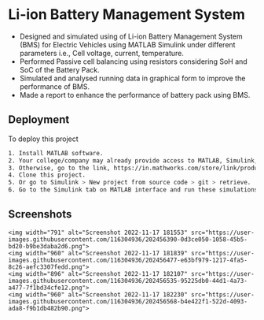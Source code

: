 # Li-ion Battery Management System

 - Designed and simulated using of Li-ion Battery Management System (BMS) for Electric Vehicles using MATLAB Simulink under different parameters i.e., Cell voltage, current, temperature. 
 - Performed Passive cell balancing using resistors considering SoH and SoC of the Battery Pack.
 - Simulated and analysed running data in graphical form to improve the performance of BMS.
 - Made a report to enhance the performance of battery pack using BMS.
## Deployment

To deploy this project

```bash
1. Install MATLAB software.
2. Your college/company may already provide access to MATLAB, Simulink, and add-on products through a campus-wide license.
3. Otherwise, go to the link, https://in.mathworks.com/store/link/products/student/SV?s_tid=ac_buy_sv_but1  to buy license and install the software.
4. Clone this project.
5. Or go to Simulink > New project from source code > git > retrieve.  
6. Go to the Simulink tab on MATLAB interface and run these simulations.
```


## Screenshots

```
<img width="791" alt="Screenshot 2022-11-17 181553" src="https://user-images.githubusercontent.com/116304936/202456390-0d3ce050-1058-45b5-bd20-b9be3daba2d6.png">
<img width="960" alt="Screenshot 2022-11-17 181839" src="https://user-images.githubusercontent.com/116304936/202456477-e63bf979-1217-4fa5-8c26-aefc3307fedd.png">
<img width="896" alt="Screenshot 2022-11-17 182107" src="https://user-images.githubusercontent.com/116304936/202456535-95225db0-44d1-4a73-a477-7f1bd34cfe12.png">
<img width="960" alt="Screenshot 2022-11-17 182230" src="https://user-images.githubusercontent.com/116304936/202456568-b4e422f1-522d-4093-ada8-f9b1db482b90.png">

